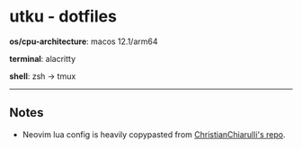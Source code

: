 # utku - dotfiles

**os/cpu-architecture**: macos 12.1/arm64

**terminal**: alacritty

**shell**: zsh -> tmux

---

## Notes

* Neovim lua config is heavily copypasted from [ChristianChiarulli's repo](https://github.com/LunarVim/Neovim-from-scratch).
